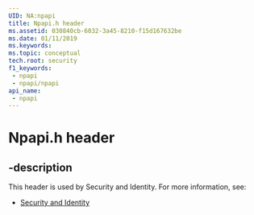 ```yaml
---
UID: NA:npapi
title: Npapi.h header
ms.assetid: 030840cb-6032-3a45-8210-f15d167632be
ms.date: 01/11/2019
ms.keywords: 
ms.topic: conceptual
tech.root: security
f1_keywords:
 - npapi
 - npapi/npapi
api_name:
 - npapi
---
```


# Npapi.h header


## -description

This header is used by Security and Identity. For more information, see:

- [Security and Identity](../_security/index.md)

